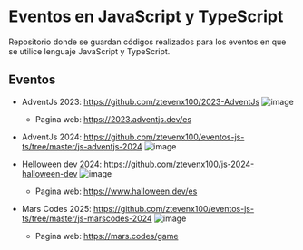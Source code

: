 # Eventos en JavaScript y TypeScript

Repositorio donde se guardan códigos realizados para los eventos en que se utilice lenguaje JavaScript y TypeScript.

## Eventos
- AdventJs 2023: https://github.com/ztevenx100/2023-AdventJs
![image](https://github.com/user-attachments/assets/469f3077-d4ca-4b88-aadd-fec6fd344649)

   - Pagina web: https://2023.adventjs.dev/es
- AdventJs 2024: https://github.com/ztevenx100/eventos-js-ts/tree/master/js-adventjs-2024
![image](https://github.com/user-attachments/assets/f928362b-1901-49a2-aff4-ec6fea2cfaba)

- Helloween dev 2024: https://github.com/ztevenx100/js-2024-halloween-dev
![image](https://github.com/user-attachments/assets/0f98fbec-6944-4e95-a274-ff8d99c04b97)

   - Pagina web: https://www.halloween.dev/es 
- Mars Codes 2025: https://github.com/ztevenx100/eventos-js-ts/tree/master/js-marscodes-2024
![image](https://github.com/user-attachments/assets/9fd76201-c0f8-4e44-94ec-1cdf5bf58d1c)

   - Pagina web: https://mars.codes/game
